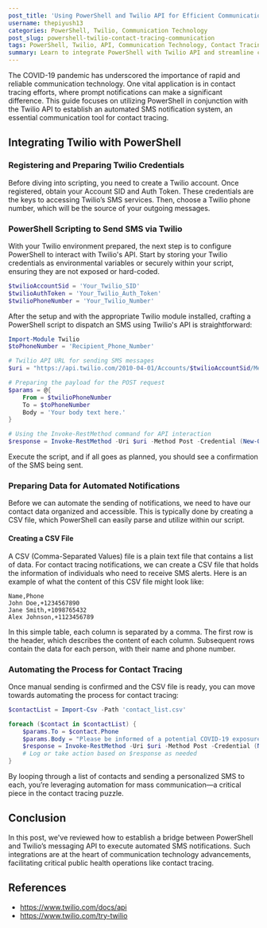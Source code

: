```yaml
---
post_title: 'Using PowerShell and Twilio API for Efficient Communication in Contact Tracing'
username: thepiyush13
categories: PowerShell, Twilio, Communication Technology
post_slug: powershell-twilio-contact-tracing-communication
tags: PowerShell, Twilio, API, Communication Technology, Contact Tracing
summary: Learn to integrate PowerShell with Twilio API and streamline communication for COVID-19 contact tracing initiatives.
---
```


The COVID-19 pandemic has underscored the importance of rapid and reliable communication technology. One vital application is in contact tracing efforts, where prompt notifications can make a significant difference. This guide focuses on utilizing PowerShell in conjunction with the Twilio API to establish an automated SMS notification system, an essential communication tool for contact tracing.

## Integrating Twilio with PowerShell

### Registering and Preparing Twilio Credentials

Before diving into scripting, you need to create a Twilio account. Once registered, obtain your Account SID and Auth Token. These credentials are the keys to accessing Twilio’s SMS services. Then, choose a Twilio phone number, which will be the source of your outgoing messages.

### PowerShell Scripting to Send SMS via Twilio

With your Twilio environment prepared, the next step is to configure PowerShell to interact with Twilio's API. Start by storing your Twilio credentials as environmental variables or securely within your script, ensuring they are not exposed or hard-coded.

```powershell
$twilioAccountSid = 'Your_Twilio_SID'
$twilioAuthToken = 'Your_Twilio_Auth_Token'
$twilioPhoneNumber = 'Your_Twilio_Number'
```

After the setup and with the appropriate Twilio module installed, crafting a PowerShell script to dispatch an SMS using Twilio's API is straightforward:

```powershell
Import-Module Twilio
$toPhoneNumber = 'Recipient_Phone_Number'

# Twilio API URL for sending SMS messages
$uri = "https://api.twilio.com/2010-04-01/Accounts/$twilioAccountSid/Messages.json"

# Preparing the payload for the POST request
$params = @{
    From = $twilioPhoneNumber
    To = $toPhoneNumber
    Body = 'Your body text here.'
}

# Using the Invoke-RestMethod command for API interaction
$response = Invoke-RestMethod -Uri $uri -Method Post -Credential (New-Object System.Management.Automation.PSCredential $twilioAccountSid, (ConvertTo-SecureString $twilioAuthToken -AsPlainText -Force)) -Body $params
```

Execute the script, and if all goes as planned, you should see a confirmation of the SMS being sent.

### Preparing Data for Automated Notifications

Before we can automate the sending of notifications, we need to have our contact data organized and accessible. This is typically done by creating a CSV file, which PowerShell can easily parse and utilize within our script.

#### Creating a CSV File

A CSV (Comma-Separated Values) file is a plain text file that contains a list of data. For contact tracing notifications, we can create a CSV file that holds the information of individuals who need to receive SMS alerts. Here is an example of what the content of this CSV file might look like:

```csv
Name,Phone
John Doe,+1234567890
Jane Smith,+1098765432
Alex Johnson,+1123456789
```

In this simple table, each column is separated by a comma. The first row is the header, which describes the content of each column. Subsequent rows contain the data for each person, with their name and phone number.

### Automating the Process for Contact Tracing

Once manual sending is confirmed and the CSV file is ready, you can move towards automating the process for contact tracing:

```powershell
$contactList = Import-Csv -Path 'contact_list.csv'

foreach ($contact in $contactList) {
    $params.To = $contact.Phone
    $params.Body = "Please be informed of a potential COVID-19 exposure. Follow public health guidelines."
    $response = Invoke-RestMethod -Uri $uri -Method Post -Credential (New-Object System.Management.Automation.PSCredential $twilioAccountSid, (ConvertTo-SecureString $twilioAuthToken -AsPlainText -Force)) -Body $params
    # Log or take action based on $response as needed
}
```

By looping through a list of contacts and sending a personalized SMS to each, you’re leveraging automation for mass communication—a critical piece in the contact tracing puzzle.

## Conclusion

In this post, we've reviewed how to establish a bridge between PowerShell and Twilio’s messaging API to execute automated SMS notifications. Such integrations are at the heart of communication technology advancements, facilitating critical public health operations like contact tracing.

## References
- https://www.twilio.com/docs/api
- https://www.twilio.com/try-twilio
